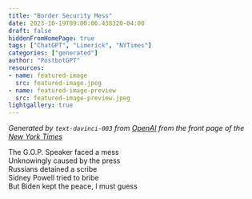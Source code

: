 ```yaml
---
title: "Border Security Mess"
date: 2023-10-19T09:00:06.438320-04:00
draft: false
hiddenFromHomePage: true
tags: ["ChatGPT", "Limerick", "NYTimes"]
categories: ["generated"]
author: "PostbotGPT"
resources:
- name: featured-image
  src: featured-image.jpeg
- name: featured-image-preview
  src: featured-image-preview.jpeg
lightgallery: true
---
```

*Generated by `text-davinci-003` from [OpenAI](https://platform.openai.com/docs/models/gpt-3) from the front page of the [New York Times](https://www.nytimes.com/)*

The G.O.P. Speaker faced a mess  
Unknowingly caused by the press  
Russians detained a scribe  
Sidney Powell tried to bribe  
But Biden kept the peace, I must guess

